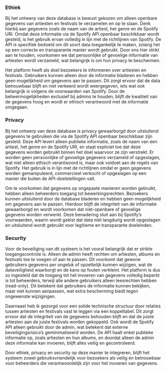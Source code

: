 ### Ethiek
Bij het ontwerp van deze database is bewust gekozen om alleen openbare gegevens van artiesten en festivals te verzamelen en op te slaan. Denk hierbij aan gegevens zoals de naam van de artiest, het genre en de Spotify URI. Omdat deze informatie via de Spotify API openbaar beschikbaar wordt gesteld, is het gebruik ervan volledig in lijn met de richtlijnen van Spotify. De API is specifiek bedoeld om dit soort data toegankelijk te maken, zolang het op een correcte en transparante manier wordt gebruikt. Door ons hier strikt aan te houden, voorkomen we dat persoonlijke of gevoelige informatie van artiesten wordt verzameld, wat belangrijk is om hun privacy te beschermen.

Het platform heeft als doel bezoekers te informeren over artiesten en festivals. Gebruikers kunnen alleen door de informatie bladeren en hebben geen mogelijkheid om gegevens aan te passen. Dit zorgt ervoor dat de data betrouwbaar blijft en niet verkeerd wordt weergegeven, iets wat ook belangrijk is volgens de voorwaarden van Spotify. Door de beheermogelijkheden exclusief bij admins te houden, blijft de kwaliteit van de gegevens hoog en wordt er ethisch verantwoord met de informatie omgegaan.

### Privacy
Bij het ontwerp van deze database is privacy gewaarborgd door uitsluitend gegevens te gebruiken die via de Spotify API openbaar beschikbaar zijn gesteld. Deze API levert alleen publieke informatie, zoals de naam van een artiest, het genre en de Spotify URI, en staat expliciet toe dat deze gegevens worden gebruikt binnen het doel waarvoor ze zijn verstrekt. Er worden geen persoonlijke of gevoelige gegevens verzameld of opgeslagen, wat niet alleen ethisch verantwoord is, maar ook voldoet aan de regels van Spotify. Het gebruik is in lijn met de richtlijnen omdat er geen gegevens worden gemanipuleerd, commercieel verkocht of opgeslagen op een manier die buiten de API-doelstellingen valt.

Om te voorkomen dat gegevens op ongepaste manieren worden gebruikt, hebben alleen beheerders toegang tot bewerkingsrechten. Bezoekers kunnen uitsluitend door de database bladeren en hebben geen mogelijkheid om gegevens aan te passen. Hierdoor blijft de integriteit van de informatie gewaarborgd en wordt voorkomen dat niet-openbare of gevoelige gegevens worden verwerkt. Deze benadering sluit aan bij Spotify’s voorwaarden, waarin wordt geëist dat data niet langdurig wordt opgeslagen en uitsluitend wordt gebruikt voor legitieme en transparante doeleinden.

### Security
Voor de beveiliging van dit systeem is het vooral belangrijk dat er strikte toegangscontrole is. Alleen de admin heeft rechten om artiesten, albums en festivals toe te voegen of aan te passen. Dit voorkomt dat gewone gebruikers gegevens per ongeluk of opzettelijk kunnen wijzigen, wat de dataveiligheid waarborgt en de kans op fouten verkleint. Het platform is dus zo ingesteld dat de toegang tot het invoeren van gegevens volledig beperkt is tot beheerders, terwijl alle andere gebruikers alleen leesrechten hebben (read-only). Dit betekent dat gebruikers de informatie kunnen bekijken, maar niet kunnen aanpassen, wat extra bescherming biedt tegen ongewenste wijzigingen.

Daarnaast heb ik gezorgd voor een solide technische structuur door relaties tussen artiesten en festivals vast te leggen via een koppeltabel. Dit zorgt ervoor dat de integriteit van de gegevens behouden blijft en dat de juiste artiesten aan de juiste festivals worden gekoppeld. Ook wordt de Spotify API alleen gebruikt door de admin, wat betekent dat externe beveiligingsrisico’s geminimaliseerd worden. De API haalt enkel publieke informatie op, zoals artiesten en hun albums, en doordat alleen de admin deze informatie kan invoeren, blijft alles veilig en gecontroleerd.

Door ethiek, privacy en security op deze manier te integreren, blijft het systeem zowel gebruiksvriendelijk voor bezoekers als veilig en betrouwbaar voor beheerders die verantwoordelijk zijn voor het invoeren van gegevens.


